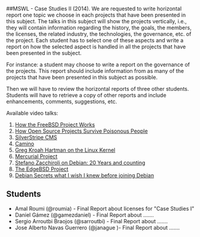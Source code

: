 
##MSWL - Case Studies II (2014).
We are requested to write horizontal report one topic we choose in each projects that have been presented in this subject. The talks in this subject will show the projects vertically, i.e., they will contain information regarding the history, the goals, the members, the licenses, the related industry, the technologies, the governance, etc. of the project. Each student has to select one of these aspects and write a report on how the selected aspect is handled in all the projects that have been presented in the subject.

For instance: a student may choose to write a report on the governance of the projects. This report should include information from as many of the projects that have been presented in this subject as possible.

Then we will have to review the horizontal reports of three other students. Students will have to retrieve a copy of other reports and include enhancements, comments, suggestions, etc.


Available video talks:

1. [How the FreeBSD Project Works](http://www.youtube.com/watch?v=nNkqKdLm1rU)
2. [How Open Source Projects Survive Poisonous People](http://www.youtube.com/watch?v=ZSFDm3UYkeE)
3. [SilverStripe CMS](http://www.youtube.com/watch?v=9hHHfNJAvi8)
4. [Camino](http://www.youtube.com/watch?v=vGTbVz38CNo)
5. [Greg Kroah Hartman on the Linux Kernel](http://www.youtube.com/watch?v=L2SED6sewRw)
6. [Mercurial Project](http://www.youtube.com/watch?v=1sV8Z_Lmpt4)
7. [Stefano Zacchiroli on Debian: 20 Years and counting](http://www.youtube.com/watch?v=yKr2qExNoLY)
8. [The EdgeBSD Project](http://www.youtube.com/watch?v=_D_iaad5rPo)
9. [Debian Secrets what I wish I knew before joining Debian](http://www.youtube.com/watch?v=jyEmjWvoeNo)


## Students

* Amal Roumi  (@roumia) - Final Report about licenses   for "Case Studies I"
* Daniel Gámez (@gamezdaniel) - Final Report about .......
* Sergio Arroutbi Braojos (@sarroutbi) - Final Report about .......
* Jose Alberto Navas Guerrero (@janague )- Final Report about .......
